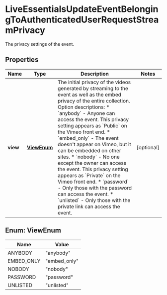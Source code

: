 

# LiveEssentialsUpdateEventBelongingToAuthenticatedUserRequestStreamPrivacy

The privacy settings of the event.

## Properties

| Name | Type | Description | Notes |
|------------ | ------------- | ------------- | -------------|
|**view** | [**ViewEnum**](#ViewEnum) | The initial privacy of the videos generated by streaming to the event as well as the embed privacy of the entire collection.  Option descriptions:  * &#x60;anybody&#x60; - Anyone can access the event. This privacy setting appears as &#x60;Public&#x60; on the Vimeo front end.  * &#x60;embed_only&#x60; - The event doesn&#39;t appear on Vimeo, but it can be embedded on other sites.  * &#x60;nobody&#x60; - No one except the owner can access the event. This privacy setting appears as &#x60;Private&#x60; on the Vimeo front end.  * &#x60;password&#x60; - Only those with the password can access the event.  * &#x60;unlisted&#x60; - Only those with the private link can access the event.  |  [optional] |



## Enum: ViewEnum

| Name | Value |
|---- | -----|
| ANYBODY | &quot;anybody&quot; |
| EMBED_ONLY | &quot;embed_only&quot; |
| NOBODY | &quot;nobody&quot; |
| PASSWORD | &quot;password&quot; |
| UNLISTED | &quot;unlisted&quot; |



